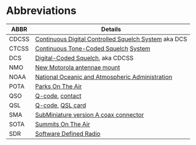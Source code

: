 # Abbreviations

ABBR|Details
----|-------
CDCSS|[Continuous Digital Controlled Squelch System](https://www.sigidwiki.com/wiki/Digital-Coded_Squelch_(DCS)) aka DCS
CTCSS|[Continuous Tone-Coded Squelch](https://en.wikipedia.org/wiki/Continuous_Tone-Coded_Squelch_System) [System](https://www.sigidwiki.com/wiki/CTCSS)
DCS|[Digital-Coded Squelch](https://www.sigidwiki.com/wiki/Digital-Coded_Squelch_(DCS)), aka CDCSS
NMO|[New Motorola antennae mount](https://www.arcantenna.com/blogs/news/introducing-rfmaxs-nmo-mount-series-whats-an-nmo)
NOAA|[National Oceanic and Atmospheric Administration](https://en.wikipedia.org/wiki/National_Oceanic_and_Atmospheric_Administration)
POTA|[Parks On The Air](https://en.wikipedia.org/wiki/Parks_On_The_Air)
QSO|[Q-code](./q-codes.html), [contact](https://en.wikipedia.org/wiki/Contact_(amateur_radio))
QSL|[Q-code](./q-codes.html), [QSL card](https://en.wikipedia.org/wiki/QSL_card)
SMA|[SubMiniature version A coax connector](https://en.wikipedia.org/wiki/SMA_connector)
SOTA|[Summits On The Air](https://en.wikipedia.org/wiki/Summits_On_The_Air)
SDR|[Software Defined Radio](https://en.wikipedia.org/wiki/Software-defined_radio)
